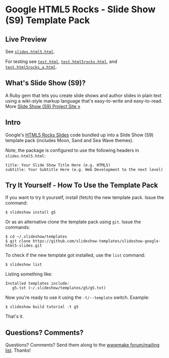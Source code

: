 # Google HTML5 Rocks - Slide Show (S9) Template Pack  

## Live Preview

See [`slides.html5.html`](http://slideshow-templates.github.io/slideshow-google-html5-slides/slides.html5.html).

For testing see [`test.html`](http://slideshow-templates.github.io/slideshow-google-html5-slides/test.html),
[`test.html5rocks.html`](http://slideshow-templates.github.io/slideshow-google-html5-slides/test.html5rocks.html), and
[`test.html5rocks_a.html`](http://slideshow-templates.github.io/slideshow-google-html5-slides/test.html5rocks_a.html).



## What's Slide Show (S9)?

A Ruby gem that lets you create slide shows and author slides in plain text
using a wiki-style markup language that's easy-to-write and easy-to-read.
More [Slide Show (S9) Project Site »](http://slideshow-s9.github.io)

## Intro

Google's [HTML5 Rocks Slides](https://github.com/html5rocks/slides.html5rocks.com) code
bundled up into a Slide Show (S9) template pack (includes Moon, Sand and Sea Wave themes).

<!--
See the original [HTML5 Rocks](http://slides.html5rocks.com) slides in action.
   note: no longer available
-->

Note, the package is configured to use the following headers in `slides.html5.html`:

    title: Your Slide Show Title Here (e.g. HTML5)
    subtitle: Your Subtitle Here (e.g. Web Development to the next level)


## Try It Yourself - How To Use the Template Pack

If you want to try it yourself, install (fetch) the new template pack. Issue the command:

    $ slideshow install g5

Or as an alternative clone the template pack using `git`. Issue the commands:

    $ cd ~/.slideshow/templates
    $ git clone https://github.com/slideshow-templates/slideshow-google-html5-slides.git

To check if the new template got installed, use the `list` command:

    $ slideshow list

Listing something like:

    Installed templates include:
       g5.txt (~/.slideshow/templates/g5/g5.txt)

Now you're ready to use it using the `-t/--template` switch. Example:

    $ slideshow build tutorial -t g5

That's it.


## Questions? Comments?

Questions? Comments?
Send them along to the [wwwmake forum/mailing list](http://groups.google.com/group/wwwmake).
Thanks!
